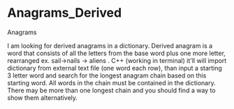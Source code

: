 # Anagrams_Derived
Anagrams

I am looking for derived anagrams in a dictionary. 
Derived anagram is a word that consists of all the letters from the base word plus one more letter, rearranged 
ex. sail→nails → aliens .
C++ (working in terminal) it'll will import dictionary from external text file (one word each row), than input a starting 3 letter word and search for the longest anagram chain based on this starting word. All words in the chain must be contained in the dictionary. There may be more than one longest chain and you should find a way to show them alternatively.
